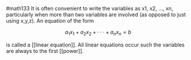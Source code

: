#math133 
It is often convenient to write the variables as x1, x2, ..., xn, particularly when more than two variables are involved (as opposed to just using x,y,z). An equation of the form

$$a_1x_1 +a_2x_2 +···+a_nx_n = b$$

is called a [[linear equation]]. All linear equations occur such the variables are always to the first [[power]].
